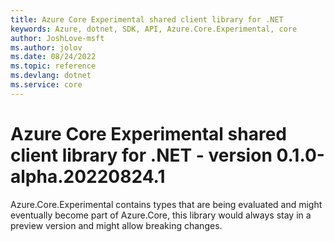 ```yaml
---
title: Azure Core Experimental shared client library for .NET
keywords: Azure, dotnet, SDK, API, Azure.Core.Experimental, core
author: JoshLove-msft
ms.author: jolov
ms.date: 08/24/2022
ms.topic: reference
ms.devlang: dotnet
ms.service: core
---
```

# Azure Core Experimental shared client library for .NET - version 0.1.0-alpha.20220824.1 


Azure.Core.Experimental contains types that are being evaluated and might eventually become part of Azure.Core, this library would always stay in a preview version and might allow breaking changes.

